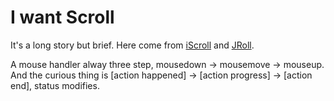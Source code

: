 # I want Scroll
It's a long story but brief. Here come from [iScroll](https://github.com/cubiq/iscroll) and [JRoll](https://github.com/chjtx/JRoll).

A mouse handler alway three step, mousedown -> mousemove -> mouseup. And the curious thing is [action happened] -> [action progress] -> [action end], status modifies.
